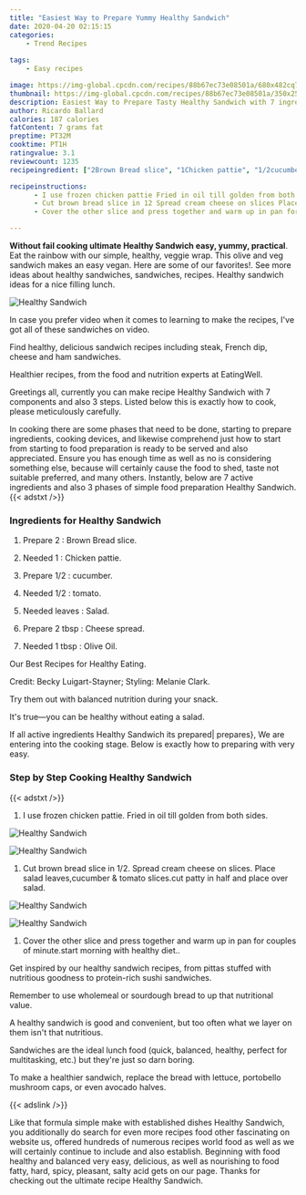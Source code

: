 ```yaml
---
title: "Easiest Way to Prepare Yummy Healthy Sandwich"
date: 2020-04-20 02:15:15
categories:
    - Trend Recipes
    
tags:
    - Easy recipes

image: https://img-global.cpcdn.com/recipes/88b67ec73e08501a/680x482cq70/healthy-sandwich-recipe-main-photo.jpg
thumbnail: https://img-global.cpcdn.com/recipes/88b67ec73e08501a/350x250cq70/healthy-sandwich-recipe-main-photo.jpg
description: Easiest Way to Prepare Tasty Healthy Sandwich with 7 ingredients and 3 stages of easy cooking.
author: Ricardo Ballard
calories: 187 calories
fatContent: 7 grams fat
preptime: PT32M
cooktime: PT1H
ratingvalue: 3.1
reviewcount: 1235
recipeingredient: ["2Brown Bread slice", "1Chicken pattie", "1/2cucumber", "1/2tomato", "leavesSalad", "2 tbspCheese spread", "1 tbspOlive Oil"]

recipeinstructions: 
      - I use frozen chicken pattie Fried in oil till golden from both sides 
      - Cut brown bread slice in 12 Spread cream cheese on slices Place salad leavescucumber  tomato slicescut patty in half and place over salad 
      - Cover the other slice and press together and warm up in pan for couples of minutestart morning with healthy diet

---
```




**Without fail cooking ultimate Healthy Sandwich easy, yummy, practical**. Eat the rainbow with our simple, healthy, veggie wrap. This olive and veg sandwich makes an easy vegan. Here are some of our favorites!. See more ideas about healthy sandwiches, sandwiches, recipes. Healthy sandwich ideas for a nice filling lunch.


![Healthy Sandwich](https://img-global.cpcdn.com/recipes/88b67ec73e08501a/680x482cq70/healthy-sandwich-recipe-main-photo.jpg "Healthy Sandwich")



In case you prefer video when it comes to learning to make the recipes, I&#39;ve got all of these sandwiches on video.

Find healthy, delicious sandwich recipes including steak, French dip, cheese and ham sandwiches.

Healthier recipes, from the food and nutrition experts at EatingWell.


Greetings all, currently you can make recipe Healthy Sandwich with 7 components and also 3 steps. Listed below this is exactly how to cook, please meticulously carefully.

In cooking there are some phases that need to be done, starting to prepare ingredients, cooking devices, and likewise comprehend just how to start from starting to food preparation is ready to be served and also appreciated. Ensure you has enough time as well as no is considering something else, because will certainly cause the food to shed, taste not suitable preferred, and many others. Instantly, below are 7 active ingredients and also 3 phases of simple food preparation Healthy Sandwich.
{{< adstxt />}}

### Ingredients for Healthy Sandwich


1. Prepare 2 : Brown Bread slice.

1. Needed 1 : Chicken pattie.

1. Prepare 1/2 : cucumber.

1. Needed 1/2 : tomato.

1. Needed leaves : Salad.

1. Prepare 2 tbsp : Cheese spread.

1. Needed 1 tbsp : Olive Oil.


Our Best Recipes for Healthy Eating.

Credit: Becky Luigart-Stayner; Styling: Melanie Clark.

Try them out with balanced nutrition during your snack.

It&#39;s true—you can be healthy without eating a salad.


If all active ingredients Healthy Sandwich its prepared| prepares}, We are entering into the cooking stage. Below is exactly how to preparing with very easy.

### Step by Step Cooking Healthy Sandwich

{{< adstxt />}}


1. I use frozen chicken pattie. Fried in oil till golden from both sides.



![Healthy Sandwich](https://img-global.cpcdn.com/steps/5d459e43cdb3fca8/160x128cq70/healthy-sandwich-recipe-step-1-photo.jpg" "Healthy Sandwich")

![Healthy Sandwich](https://img-global.cpcdn.com/steps/241c20bc9c2bbdbd/160x128cq70/healthy-sandwich-recipe-step-1-photo.jpg" "Healthy Sandwich")



1. Cut brown bread slice in 1/2. Spread cream cheese on slices. Place salad leaves,cucumber &amp; tomato slices.cut patty in half and place over salad.



![Healthy Sandwich](https://img-global.cpcdn.com/steps/f98286ed9d887b9c/160x128cq70/healthy-sandwich-recipe-step-2-photo.jpg" "Healthy Sandwich")

![Healthy Sandwich](https://img-global.cpcdn.com/steps/704956cd9373c5cc/160x128cq70/healthy-sandwich-recipe-step-2-photo.jpg" "Healthy Sandwich")



1. Cover the other slice and press together and warm up in pan for couples of minute.start morning with healthy diet..




Get inspired by our healthy sandwich recipes, from pittas stuffed with nutritious goodness to protein-rich sushi sandwiches.

Remember to use wholemeal or sourdough bread to up that nutritional value.

A healthy sandwich is good and convenient, but too often what we layer on them isn&#39;t that nutritious.

Sandwiches are the ideal lunch food (quick, balanced, healthy, perfect for multitasking, etc.) but they&#39;re just so darn boring.

To make a healthier sandwich, replace the bread with lettuce, portobello mushroom caps, or even avocado halves.


{{< adslink />}}

Like that formula simple make with established dishes Healthy Sandwich, you additionally do search for even more recipes food other fascinating on website us, offered hundreds of numerous recipes world food as well as we will certainly continue to include and also establish. Beginning with food healthy and balanced very easy, delicious, as well as nourishing to food fatty, hard, spicy, pleasant, salty acid gets on our page. Thanks for checking out the ultimate recipe Healthy Sandwich.
